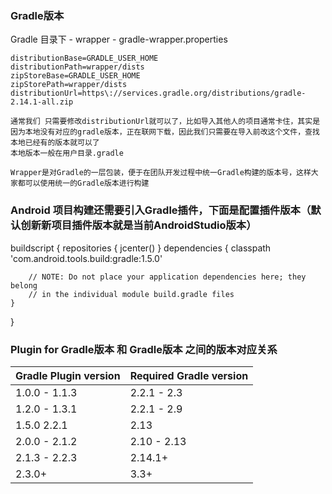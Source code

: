 
### Gradle版本

Gradle 目录下  - wrapper  - gradle-wrapper.properties

    distributionBase=GRADLE_USER_HOME
    distributionPath=wrapper/dists
    zipStoreBase=GRADLE_USER_HOME
    zipStorePath=wrapper/dists
    distributionUrl=https\://services.gradle.org/distributions/gradle-2.14.1-all.zip

    通常我们 只需要修改distributionUrl就可以了，比如导入其他人的项目通常卡住，其实是因为本地没有对应的gradle版本，正在联网下载，因此我们只需要在导入前改这个文件，查找本地已经有的版本就可以了
    本地版本一般在用户目录.gradle
    
    Wrapper是对Gradle的一层包装，便于在团队开发过程中统一Gradle构建的版本号，这样大家都可以使用统一的Gradle版本进行构建

### Android 项目构建还需要引入Gradle插件，下面是配置插件版本（默认创新新项目插件版本就是当前AndroidStudio版本）

buildscript {
    repositories {
        jcenter()
    }
    dependencies {
        classpath 'com.android.tools.build:gradle:1.5.0'

        // NOTE: Do not place your application dependencies here; they belong
        // in the individual module build.gradle files
    }
}


### Plugin for Gradle版本 和 Gradle版本 之间的版本对应关系 


 Gradle Plugin version | Required Gradle version 
---|---
1.0.0 - 1.1.3 | 2.2.1 - 2.3 
1.2.0 - 1.3.1 | 2.2.1 - 2.9
1.5.0	2.2.1 | 2.13
2.0.0 - 2.1.2 | 2.10 - 2.13
2.1.3 - 2.2.3 | 2.14.1+
2.3.0+	  | 3.3+


